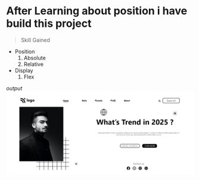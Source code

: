 # After Learning about position i have build this project

> Skill Gained
- Position
    1. Absolute
    2. Relative
- Display
    1. Flex

_output_
[![output image](./images/output.png "click to visit")](https://fashion-hub-landing-page.netlify.app/)

